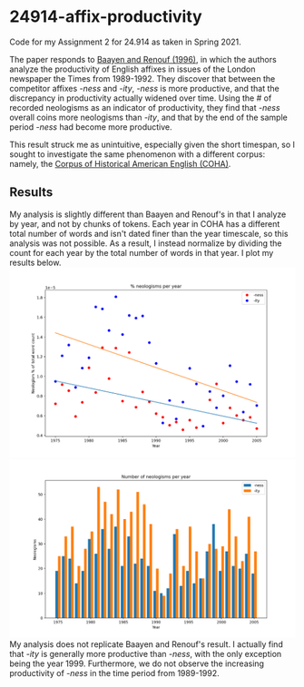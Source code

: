# 24914-affix-productivity

Code for my Assignment 2 for 24.914 as taken in Spring 2021.

The paper responds to [Baayen and Renouf (1996)](https://www.jstor.org/stable/416794), in which the authors analyze the productivity of English affixes in issues of the London newspaper the Times from 1989-1992. They discover that between the competitor affixes *-ness* and *-ity*, *-ness* is more productive, and that the discrepancy in productivity actually widened over time. Using the # of recorded neologisms as an indicator of productivity, they find that *-ness* overall coins more neologisms than *-ity*, and that by the end of the sample period *-ness* had become more productive.

This result struck me as unintuitive, especially given the short timespan, so I sought to investigate the same phenomenon with a different corpus: namely, the [Corpus of Historical American English (COHA)](https://doi.org/10.7910/DVN/8SRSYK).


## Results
My analysis is slightly different than Baayen and Renouf's in that I analyze by year, and not by chunks of tokens. Each year in COHA has a different total number of words and isn't dated finer than the year timescale, so this analysis was not possible. As a result, I instead normalize by dividing the count for each year by the total number of words in that year. I plot my results below.
![Plot of % neologisms over time](Figure_1.png)
![Plot of # of neologisms over time](Figure_2.png)
My analysis does not replicate Baayen and Renouf's result. I actually find that *-ity* is generally more productive than *-ness*, with the only exception being the year 1999. Furthermore, we do not observe the increasing productivity of *-ness* in the time period from 1989-1992.
